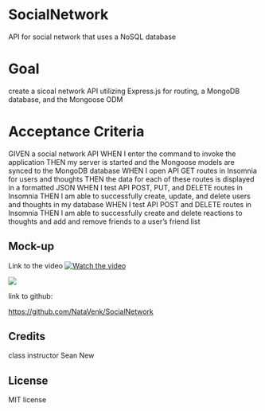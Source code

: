 # SocialNetwork
API for  social network that uses a NoSQL database

# Goal

create a sicoal network API utilizing Express.js for routing, a MongoDB database, and the Mongoose ODM

# Acceptance Criteria

GIVEN a social network API
WHEN I enter the command to invoke the application
THEN my server is started and the Mongoose models are synced to the MongoDB database
WHEN I open API GET routes in Insomnia for users and thoughts
THEN the data for each of these routes is displayed in a formatted JSON
WHEN I test API POST, PUT, and DELETE routes in Insomnia
THEN I am able to successfully create, update, and delete users and thoughts in my database
WHEN I test API POST and DELETE routes in Insomnia
THEN I am able to successfully create and delete reactions to thoughts and add and remove friends to a user’s friend list

## Mock-up

Link to the video
[![Watch the video](https://youtu.be/5GBGnQbgW4U)](https://youtu.be/5GBGnQbgW4U)



   <img src = "./assets/images/frontpage.png" />

link to github:

https://github.com/NataVenk/SocialNetwork


## Credits

class instructor
Sean New

## License

MIT license
